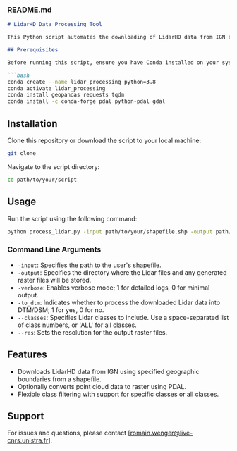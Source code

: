### README.md

```markdown
# LidarHD Data Processing Tool

This Python script automates the downloading of LidarHD data from IGN based on a user-provided shapefile and optionally rasterize this data.

## Prerequisites

Before running this script, ensure you have Conda installed on your system. You can install the necessary Python packages using the following Conda commands:

```bash
conda create --name lidar_processing python=3.8
conda activate lidar_processing
conda install geopandas requests tqdm
conda install -c conda-forge pdal python-pdal gdal
```

## Installation

Clone this repository or download the script to your local machine:

```bash
git clone 
```

Navigate to the script directory:

```bash
cd path/to/your/script
```

## Usage

Run the script using the following command:

```bash
python process_lidar.py -input path/to/your/shapefile.shp -output path/to/output/directory -verbose 1 -to_dtm 1 --classes 2 3 4 5 --res 0.5
```

### Command Line Arguments

- `-input`: Specifies the path to the user's shapefile.
- `-output`: Specifies the directory where the Lidar files and any generated raster files will be stored.
- `-verbose`: Enables verbose mode; 1 for detailed logs, 0 for minimal output.
- `-to_dtm`: Indicates whether to process the downloaded Lidar data into DTM/DSM; 1 for yes, 0 for no.
- `--classes`: Specifies Lidar classes to include. Use a space-separated list of class numbers, or 'ALL' for all classes.
- `--res`: Sets the resolution for the output raster files.

## Features

- Downloads LidarHD data from IGN using specified geographic boundaries from a shapefile.
- Optionally converts point cloud data to raster using PDAL.
- Flexible class filtering with support for specific classes or all classes.

## Support

For issues and questions, please contact [romain.wenger@live-cnrs.unistra.fr].

```
